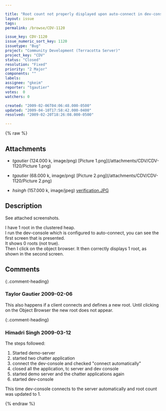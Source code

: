 ```yaml
---

title: "Root count not properly displayed upon auto-connect in dev-console"
layout: issue
tags: 
permalink: /browse/CDV-1120

issue_key: CDV-1120
issue_numeric_sort_key: 1120
issuetype: "Bug"
project: "Community Development (Terracotta Server)"
project_key: "CDV"
status: "Closed"
resolution: "Fixed"
priority: "2 Major"
components: ""
labels: 
assignee: "gkeim"
reporter: "tgautier"
votes:  0
watchers: 0

created: "2009-02-06T04:06:48.000-0500"
updated: "2009-04-10T17:58:42.000-0400"
resolved: "2009-02-20T18:26:08.000-0500"

---
```




{% raw %}


## Attachments
  
* <em>tgautier</em> (124.000 k, image/png) [Picture 1.png](/attachments/CDV/CDV-1120/Picture 1.png)
  
* <em>tgautier</em> (68.000 k, image/png) [Picture 2.png](/attachments/CDV/CDV-1120/Picture 2.png)
  
* <em>hsingh</em> (157.000 k, image/jpeg) [verification.JPG](/attachments/CDV/CDV-1120/verification.JPG)
  



## Description

<div markdown="1" class="description">

See attached screenshots.  

I have 1 root in the clustered heap.  
I run the dev-console which is configured to auto-connect, you can see the first screen that is presented.  
It shows 0 roots (not true).  
Then I click on the object browser.  It then correctly displays 1 root, as shown in the second screen.


</div>

## Comments


{:.comment-heading}
### **Taylor Gautier** <span class="date">2009-02-06</span>

<div markdown="1" class="comment">

This also happens if a client connects and defines a new root.  Until clicking on the Object Browser the new root does not appear.

</div>


{:.comment-heading}
### **Himadri Singh** <span class="date">2009-03-12</span>

<div markdown="1" class="comment">

The steps followed:

1. Started demo-server
2. started two chatter application
3. connect the dev-console and checked "connect automatically"
4. closed all the application, tc server and dev console
5. started demo server and the chatter applications again
6. started dev-console

This time dev-console connects to the server automatically and root count was updated to 1.
 

</div>



{% endraw %}
